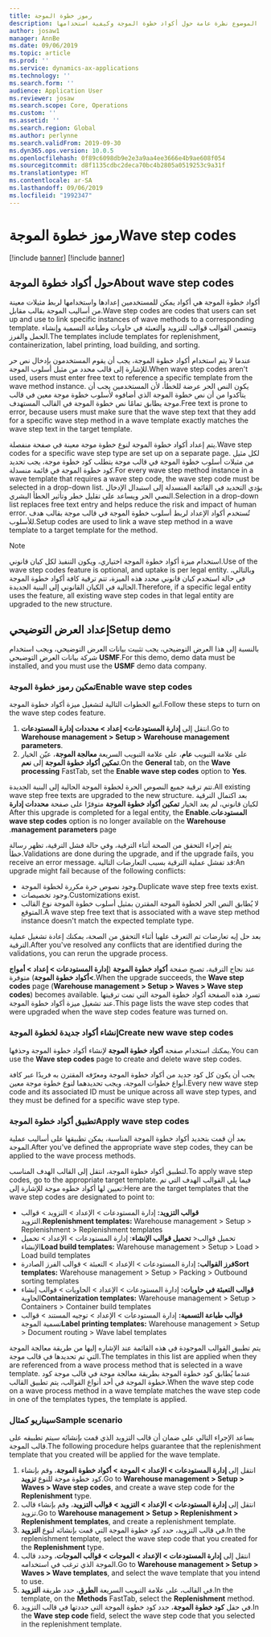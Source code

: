```yaml
---
title: رموز خطوة الموجة
description: يقدم هذا الموضوع نظرة عامة حول أكواد خطوة الموجة وكيفية استخدامها.
author: josaw1
manager: AnnBe
ms.date: 09/06/2019
ms.topic: article
ms.prod: ''
ms.service: dynamics-ax-applications
ms.technology: ''
ms.search.form: ''
audience: Application User
ms.reviewer: josaw
ms.search.scope: Core, Operations
ms.custom: ''
ms.assetid: ''
ms.search.region: Global
ms.author: perlynne
ms.search.validFrom: 2019-09-30
ms.dyn365.ops.version: 10.0.5
ms.openlocfilehash: 0f89c6098db9e2e3a9aa4ee3666e4b9ae608f054
ms.sourcegitcommit: d8f1135cdbc2deca70bc4b2805a0519253c9a31f
ms.translationtype: HT
ms.contentlocale: ar-SA
ms.lasthandoff: 09/06/2019
ms.locfileid: "1992347"
---
```

# <a name="wave-step-codes"></a><span data-ttu-id="b9476-103">رموز خطوة الموجة</span><span class="sxs-lookup"><span data-stu-id="b9476-103">Wave step codes</span></span>

[!include [banner](../includes/preview-banner.md)]
[!include [banner](../includes/banner.md)]

## <a name="about-wave-step-codes"></a><span data-ttu-id="b9476-104">حول أكواد خطوة الموجة</span><span class="sxs-lookup"><span data-stu-id="b9476-104">About wave step codes</span></span>

<span data-ttu-id="b9476-105">أكواد خطوة الموجة هي أكواد يمكن للمستخدمين إعدادها واستخدامها لربط مثيلات معينة من أساليب الموجة بقالب مقابل.</span><span class="sxs-lookup"><span data-stu-id="b9476-105">Wave step codes are codes that users can set up and use to link specific instances of wave methods to a corresponding template.</span></span> <span data-ttu-id="b9476-106">وتتضمن القوالب قوالب للتزويد والتعبئة في حاويات وطباعة التسمية وإنشاء الحمل والفرز.</span><span class="sxs-lookup"><span data-stu-id="b9476-106">The templates include templates for replenishment, containerization, label printing, load building, and sorting.</span></span>

<span data-ttu-id="b9476-107">عندما لا يتم استخدام أكواد خطوة الموجة، يجب أن يقوم المستخدمون بإدخال نص حر للإشارة إلى قالب محدد من مثيل أسلوب الموجة.</span><span class="sxs-lookup"><span data-stu-id="b9476-107">When wave step codes aren't used, users must enter free text to reference a specific template from the wave method instance.</span></span> <span data-ttu-id="b9476-108">يكون النص الحر عرضة للخطأ، لأن المستخدمين يجب أن يتأكدوا من أن نص خطوة الموجة الذي أضافوه لأسلوب خطوة موجة معين في قالب موجة يطابق تمامًا نص خطوة الموجة في القالب المستهدف.</span><span class="sxs-lookup"><span data-stu-id="b9476-108">Free text is prone to error, because users must make sure that the wave step text that they add for a specific wave step method in a wave template exactly matches the wave step text in the target template.</span></span>

<span data-ttu-id="b9476-109">يتم إعداد أكواد خطوة الموجة لنوع خطوة موجة معينة في صفحة منفصلة.</span><span class="sxs-lookup"><span data-stu-id="b9476-109">Wave step codes for a specific wave step type are set up on a separate page.</span></span> <span data-ttu-id="b9476-110">لكل مثيل من مثيلات أسلوب خطوة الموجة في قالب موجة يتطلب كود خطوة موجة، يجب تحديد كود خطوة الموجة في قائمة منسدلة.</span><span class="sxs-lookup"><span data-stu-id="b9476-110">For every wave step method instance in a wave template that requires a wave step code, the wave step code must be selected in a drop-down list.</span></span> <span data-ttu-id="b9476-111">يؤدي التحديد في القائمة المنسدلة إلى استبدال الإدخال النصي الحر ويساعد على تقليل خطر وتأثير الخطأ البشري.</span><span class="sxs-lookup"><span data-stu-id="b9476-111">Selection in a drop-down list replaces free text entry and helps reduce the risk and impact of human error.</span></span> <span data-ttu-id="b9476-112">تُستخدم أكواد الإعداد لربط أسلوب خطوة الموجة في قالب موجة بقالب هدف للأسلوب.</span><span class="sxs-lookup"><span data-stu-id="b9476-112">Setup codes are used to link a wave step method in a wave template to a target template for the method.</span></span>

> [!NOTE]
> <span data-ttu-id="b9476-113">استخدام ميزة أكواد خطوة الموجة اختياري، ويكون التنفيذ لكل كيان قانوني.</span><span class="sxs-lookup"><span data-stu-id="b9476-113">Use of the wave step codes feature is optional, and uptake is per legal entity.</span></span> <span data-ttu-id="b9476-114">وبالتالي، في حالة استخدم كيان قانوني محدد هذه الميزة، تتم ترقية كافة أكواد خطوة الموجة الحالية في الكيان القانوني إلى البنية الجديدة.</span><span class="sxs-lookup"><span data-stu-id="b9476-114">Therefore, if a specific legal entity uses the feature, all existing wave step codes in that legal entity are upgraded to the new structure.</span></span>

## <a name="setup-demo"></a><span data-ttu-id="b9476-115">إعداد العرض التوضيحي</span><span class="sxs-lookup"><span data-stu-id="b9476-115">Setup demo</span></span> 

<span data-ttu-id="b9476-116">بالنسبة إلى هذا العرض التوضيحي، يجب تثبيت بيانات العرض التوضيحي، ويجب استخدام شركة بيانات العرض التوضيحي **USMF‎**.</span><span class="sxs-lookup"><span data-stu-id="b9476-116">For this demo, demo data must be installed, and you must use the **USMF** demo data company.</span></span>

### <a name="enable-wave-step-codes"></a><span data-ttu-id="b9476-117">تمكين رموز خطوة الموجة</span><span class="sxs-lookup"><span data-stu-id="b9476-117">Enable wave step codes</span></span>

<span data-ttu-id="b9476-118">اتبع الخطوات التالية لتشغيل ميزة أكواد خطوة الموجة.</span><span class="sxs-lookup"><span data-stu-id="b9476-118">Follow these steps to turn on the wave step codes feature.</span></span>

1. <span data-ttu-id="b9476-119">انتقل إلى **إدارة المستودعات‬\> إعداد‬ \> محددات إدارة المستودعات**.</span><span class="sxs-lookup"><span data-stu-id="b9476-119">Go to **Warehouse management \> Setup \> Warehouse management parameters**.</span></span>
2. <span data-ttu-id="b9476-120">على علامة التبويب **عام**، على علامة التبويب السريعة **معالجة الموجة‬**، عيّن الخيار **تمكين أكواد خطوة الموجة‬** إلى **نعم**.</span><span class="sxs-lookup"><span data-stu-id="b9476-120">On the **General** tab, on the **Wave processing** FastTab, set the **Enable wave step codes** option to **Yes**.</span></span>

<span data-ttu-id="b9476-121">تتم ترقية جميع النصوص الحرة لخطوة الموجة الحالية إلى البنية الجديدة.</span><span class="sxs-lookup"><span data-stu-id="b9476-121">All existing wave step free texts are upgraded to the new structure.</span></span> <span data-ttu-id="b9476-122">بعد اكتمال الترقية لكيان قانوني، لم يعد الخيار **تمكين أكواد خطوة الموجة** متوفرًا على صفحة **‏‫محددات إدارة المستودعات**.</span><span class="sxs-lookup"><span data-stu-id="b9476-122">After this upgrade is completed for a legal entity, the **Enable wave step codes** option is no longer available on the **Warehouse management parameters** page.</span></span>

<span data-ttu-id="b9476-123">يتم إجراء التحقق من الصحة أثناء الترقية، وفي حالة فشل الترقية، تظهر رسالة خطأ.</span><span class="sxs-lookup"><span data-stu-id="b9476-123">Validations are done during the upgrade, and if the upgrade fails, you receive an error message.</span></span> <span data-ttu-id="b9476-124">قد تفشل عملية الترقية بسبب التعارضات التالية:</span><span class="sxs-lookup"><span data-stu-id="b9476-124">An upgrade might fail because of the following conflicts:</span></span>

- <span data-ttu-id="b9476-125">وجود نصوص حرة مكررة لخطوة الموجة.</span><span class="sxs-lookup"><span data-stu-id="b9476-125">Duplicate wave step free texts exist.</span></span>
- <span data-ttu-id="b9476-126">وجود تخصيصات.</span><span class="sxs-lookup"><span data-stu-id="b9476-126">Customizations exist.</span></span>
- <span data-ttu-id="b9476-127">لا يُطابق النص الحر لخطوة الموجة المقترن بمثيل أسلوب خطوة الموجة نوع القالب المتوقع.</span><span class="sxs-lookup"><span data-stu-id="b9476-127">A wave step free text that is associated with a wave step method instance doesn't match the expected template type.</span></span>

<span data-ttu-id="b9476-128">بعد حل إيه تعارضات تم التعرف علهيا أثناء التحقق من الصحة، يمكنك إعادة تشغيل عملية الترقية.</span><span class="sxs-lookup"><span data-stu-id="b9476-128">After you've resolved any conflicts that are identified during the validations, you can rerun the upgrade process.</span></span>

<span data-ttu-id="b9476-129">عند نجاح الترقية، تصبح صفحة **أكواد خطوة الموجة** (**إدارة المستودعات \> إعداد \> أمواج \>أكواد خطوة الموجة**) متوفرة.</span><span class="sxs-lookup"><span data-stu-id="b9476-129">When the upgrade succeeds, the **Wave step codes** page (**Warehouse management \> Setup \> Waves \> Wave step codes**) becomes available.</span></span> <span data-ttu-id="b9476-130">تسرد هذه الصفحة أكواد خطوة الموجة التي تمت ترقيتها عند تشغيل ميزة أكواد خطوة الموجة.</span><span class="sxs-lookup"><span data-stu-id="b9476-130">This page lists the wave step codes that were upgraded when the wave step codes feature was turned on.</span></span>

### <a name="create-new-wave-step-codes"></a><span data-ttu-id="b9476-131">إنشاء أكواد جديدة لخطوة الموجة</span><span class="sxs-lookup"><span data-stu-id="b9476-131">Create new wave step codes</span></span>

<span data-ttu-id="b9476-132">يمكنك استخدام صفحة **أكواد خطوة الموجة** لإنشاء أكواد خطوة الموجة وحذفها.</span><span class="sxs-lookup"><span data-stu-id="b9476-132">You can use the **Wave step codes** page to create and delete wave step codes.</span></span>

<span data-ttu-id="b9476-133">يجب أن يكون كل كود جديد من أكواد خطوة الموجة ومعرّفه المقترن به فريدًا عبر كافة أنواع خطوات الموجة، ويجب تحديدهما لنوع خطوة موجة معين.</span><span class="sxs-lookup"><span data-stu-id="b9476-133">Every new wave step code and its associated ID must be unique across all wave step types, and they must be defined for a specific wave step type.</span></span>

### <a name="apply-wave-step-codes"></a><span data-ttu-id="b9476-134">تطبيق أكواد خطوة الموجة</span><span class="sxs-lookup"><span data-stu-id="b9476-134">Apply wave step codes</span></span>

<span data-ttu-id="b9476-135">بعد أن قمت بتحديد أكواد خطوة الموجة المناسبة، يمكن تطبيقها على أساليب عملية الموجة.</span><span class="sxs-lookup"><span data-stu-id="b9476-135">After you've defined the appropriate wave step codes, they can be applied to the wave process methods.</span></span>

<span data-ttu-id="b9476-136">لتطبيق أكواد خطوة الموجة، انتقل إلى القالب الهدف المناسب.</span><span class="sxs-lookup"><span data-stu-id="b9476-136">To apply wave step codes, go to the appropriate target template.</span></span> <span data-ttu-id="b9476-137">فيما يلي القوالب الهدف التي تم تعيين لها أكواد خطوه موجة للإشارة إلى:</span><span class="sxs-lookup"><span data-stu-id="b9476-137">Here are the target templates that the wave step codes are designated to point to:</span></span>

- <span data-ttu-id="b9476-138">**قوالب التزويد:** إدارة المستودعات \> الإعداد \> التزويد \> قوالب التزويد.</span><span class="sxs-lookup"><span data-stu-id="b9476-138">**Replenishment templates:** Warehouse management \> Setup \> Replenishment \> Replenishment templates</span></span>
- <span data-ttu-id="b9476-139">**تحميل قوالب الإنشاء**: إدارة المستودعات \> الإعداد \> تحميل \>‎تحميل قوالب الإنشاء</span><span class="sxs-lookup"><span data-stu-id="b9476-139">**Load build templates:** Warehouse management \> Setup \> Load \> Load build templates</span></span>
- <span data-ttu-id="b9476-140">**فرز القوالب:** إدارة المستودعات \> الإعداد \> ‏‫التعبئة‬ \> قوالب الفرز الصادرة</span><span class="sxs-lookup"><span data-stu-id="b9476-140">**Sort templates:** Warehouse management \> Setup \> Packing \> Outbound sorting templates</span></span>
- <span data-ttu-id="b9476-141">**قوالب ‏‫التعبئة في حاويات:** إدارة المستودعات \> الإعداد \> الحاويات \> ‏‫قوالب إنشاء الحاوية‬</span><span class="sxs-lookup"><span data-stu-id="b9476-141">**Containerization templates:** Warehouse management \> Setup \> Containers \> Container build templates</span></span>
- <span data-ttu-id="b9476-142">**قوالب طباعة التسمية:** إدارة المستودعات \> الإعداد \> ‏‫توجيه المستند‬ \> قوالب تسمية الموجة</span><span class="sxs-lookup"><span data-stu-id="b9476-142">**Label printing templates:** Warehouse management \> Setup \> Document routing \> Wave label templates</span></span>

<span data-ttu-id="b9476-143">يتم تطبيق القوالب الموجودة في هذه القائمة عند الإشاره إليها من طريقة معالجة الموجة التي تم تحديدها في قالب موجة.</span><span class="sxs-lookup"><span data-stu-id="b9476-143">The templates in this list are applied when they are referenced from a wave process method that is selected in a wave template.</span></span> <span data-ttu-id="b9476-144">عندما يُطابق كود خطوة الموجة بطريقة معالجة موجة في قالب موجة كود خطوة الموجة في أحد أنواع القوالب، يتم تطبيق القالب.</span><span class="sxs-lookup"><span data-stu-id="b9476-144">When the wave step code on a wave process method in a wave template matches the wave step code in one of the templates types, the template is applied.</span></span>

### <a name="sample-scenario"></a><span data-ttu-id="b9476-145">سيناريو كمثال</span><span class="sxs-lookup"><span data-stu-id="b9476-145">Sample scenario</span></span>

<span data-ttu-id="b9476-146">يساعد الإجراء التالي على ضمان أن قالب التزويد الذي قمت بإنشائه سيتم تطبيقه على قالب الموجة.</span><span class="sxs-lookup"><span data-stu-id="b9476-146">The following procedure helps guarantee that the replenishment template that you created will be applied for the wave template.</span></span>

1. <span data-ttu-id="b9476-147">انتقل إلى **إدارة المستودعات \> الإعداد \> الموجة \> أكواد خطوة الموجة**، وقم بإنشاء كود خطوة موجة للنوع **تزويد**.</span><span class="sxs-lookup"><span data-stu-id="b9476-147">Go to **Warehouse management \> Setup \> Waves \> Wave step codes**, and create a wave step code for the **Replenishment** type.</span></span>
2. <span data-ttu-id="b9476-148">انتقل إلى **إدارة المستودعات \> الإعداد \> التزويد \> قوالب التزويد**، وقم بإنشاء قالب تزويد.</span><span class="sxs-lookup"><span data-stu-id="b9476-148">Go to **Warehouse management \> Setup \> Replenishment \> Replenishment templates**, and create a replenishment template.</span></span>
3. <span data-ttu-id="b9476-149">في قالب التزويد، حدد كود خطوة الموجة التي قمت بإنشائه لنوع **التزويد**.</span><span class="sxs-lookup"><span data-stu-id="b9476-149">In the replenishment template, select the wave step code that you created for the **Replenishment** type.</span></span>
4. <span data-ttu-id="b9476-150">انتقل إلى **إدارة المستودعات \> الإعداد \> الموجات \> قوالب الموجات**، وحدد قالب الموجة الذي ترغب في استخدامه.</span><span class="sxs-lookup"><span data-stu-id="b9476-150">Go to **Warehouse management \> Setup \> Waves \> Wave templates**, and select the wave template that you intend to use.</span></span>
5. <span data-ttu-id="b9476-151">في القالب، على علامة التبويب السريعة **الطرق**، حدد طريقة **التزويد**.</span><span class="sxs-lookup"><span data-stu-id="b9476-151">In the template, on the **Methods** FastTab, select the **Replenishment** method.</span></span>
6. <span data-ttu-id="b9476-152">في حقل **كود خطوة الموجة**، حدد كود خطوة الموجة التي حددتها في قالب التزويد.</span><span class="sxs-lookup"><span data-stu-id="b9476-152">In the **Wave step code** field, select the wave step code that you selected in the replenishment template.</span></span>
